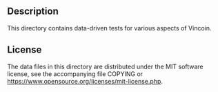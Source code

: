 Description
------------

This directory contains data-driven tests for various aspects of Vincoin.

License
--------

The data files in this directory are distributed under the MIT software
license, see the accompanying file COPYING or
https://www.opensource.org/licenses/mit-license.php.

